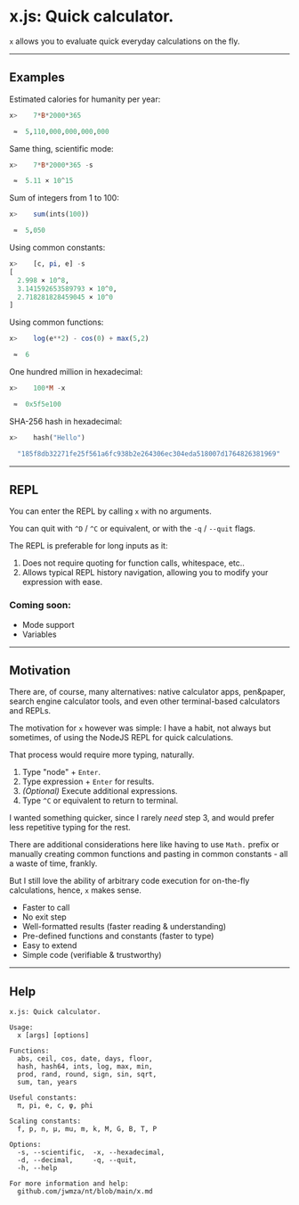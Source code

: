 <!-- GENERATED FILE. DO NOT EDIT. -->
# **x**.js: Quick calculator.

`x` allows you to evaluate quick everyday calculations on the fly.

---

## Examples

Estimated calories for humanity per year:

```hs
x>    7*B*2000*365

 ≈  5,110,000,000,000,000

```

Same thing, scientific mode:

```hs
x>    7*B*2000*365 -s

 ≈  5.11 × 10^15

```

Sum of integers from 1 to 100:

```hs
x>    sum(ints(100))

 ≈  5,050

```

Using common constants:

```hs
x>    [c, pi, e] -s
[
  2.998 × 10^8,
  3.141592653589793 × 10^0,
  2.718281828459045 × 10^0
]
```

Using common functions:

```hs
x>    log(e**2) - cos(0) + max(5,2)

 ≈  6

```

One hundred million in hexadecimal:

```hs
x>    100*M -x

 ≈  0x5f5e100

```

SHA-256 hash in hexadecimal:

```hs
x>    hash("Hello")

  "185f8db32271fe25f561a6fc938b2e264306ec304eda518007d1764826381969"

```

---

## REPL

You can enter the REPL by calling `x` with no arguments.

You can quit with `^D` / `^C` or equivalent, or with the `-q` / `--quit` flags.

The REPL is preferable for long inputs as it:

1. Does not require quoting for function calls, whitespace, etc..
2. Allows typical REPL history navigation, allowing you to modify your expression with ease.

### Coming soon:

- Mode support
- Variables

---

## Motivation

There are, of course, many alternatives: native calculator apps, pen&paper, search engine calculator tools, and even other terminal-based calculators and REPLs.

The motivation for `x` however was simple: I have a habit, not always but sometimes, of using the NodeJS REPL for quick calculations.

That process would require more typing, naturally.

1. Type "node" + `Enter`.
2. Type expression + `Enter` for results.
3. _(Optional)_ Execute additional expressions.
4. Type `^C` or equivalent to return to terminal.

I wanted something quicker, since I rarely _need_ step 3, and would prefer less repetitive typing for the rest.

There are additional considerations here like having to use `Math.` prefix or manually creating common functions and pasting in common constants - all a waste of time, frankly.

But I still love the ability of arbitrary code execution for on-the-fly calculations, hence, `x` makes sense.

- Faster to call
- No exit step
- Well-formatted results (faster reading & understanding)
- Pre-defined functions and constants (faster to type)
- Easy to extend
- Simple code (verifiable & trustworthy)

---

## Help
```
x.js: Quick calculator.

Usage:
  x [args] [options]

Functions:
  abs, ceil, cos, date, days, floor,
  hash, hash64, ints, log, max, min,
  prod, rand, round, sign, sin, sqrt,
  sum, tan, years

Useful constants:
  π, pi, e, c, φ, phi

Scaling constants:
  f, p, n, μ, mu, m, k, M, G, B, T, P

Options:
  -s, --scientific,  -x, --hexadecimal,
  -d, --decimal,     -q, --quit,
  -h, --help

For more information and help:
  github.com/jwmza/nt/blob/main/x.md
```